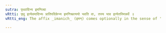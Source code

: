```yaml
---
sutra: पृथ्वादिभ्य इमनिज्वा
vRtti: पृथु इत्येवमादिभ्यः प्रातिपदिकेभ्य इमनिच्प्रत्ययो भवति वा, तस्य भाव इत्येतस्मिन्नर्थे ॥
vRtti_eng: The affix _imanich_ (इमन्) comes optionally in the sense of 'nature thereof', after the words _prithu_ &c.

---
```

